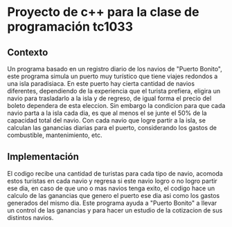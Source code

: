 # Proyecto de c++ para la clase de programación tc1033

## Contexto
Un programa basado en un registro diario de los navios de "Puerto Bonito", este programa simula un puerto muy turístico
que tiene viajes redondos a una isla paradisiaca. En este puerto hay cierta cantidad de navios diferentes, dependiendo de
la experiencia que el turista prefiera, eligira un navio para trasladarlo a la isla y de regreso, de igual forma el precio
del boleto dependera de esta eleccion.
Sin embargo la condicion para que cada navio parta a la isla cada dia, es que al menos el se junte el 50% de la capacidad
total del navio.
Con cada navio que logre partir a la isla, se calculan las ganancias diarias para el puerto, considerando los gastos de 
combustible, mantenimiento, etc.

## Implementación 
El codigo recibe una cantidad de turistas para cada tipo de navio, acomoda estos turistas en cada navio y regresa si este
navio logro o no logro partir ese dia, en caso de que uno o mas navios tenga exito, el codigo hace un calculo de las ganancias
que genero el puerto ese dia asi como los gastos generados del mismo dia. 
Este programa ayuda a "Puerto Bonito" a llevar un control de las ganancias y para hacer un estudio de la cotizacion de sus
distintos navios. 
 

